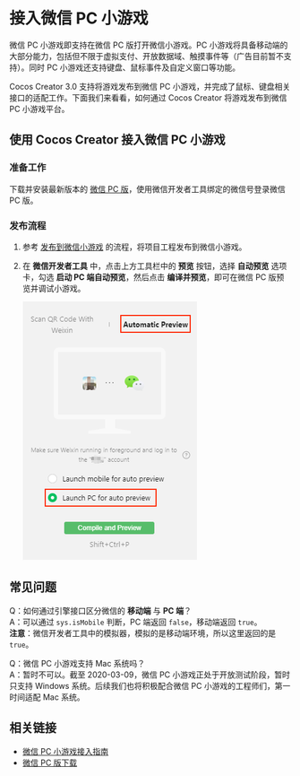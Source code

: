 # 接入微信 PC 小游戏

微信 PC 小游戏即支持在微信 PC 版打开微信小游戏。PC 小游戏将具备移动端的大部分能力，包括但不限于虚拟支付、开放数据域、触摸事件等（广告目前暂不支持）。同时 PC 小游戏还支持键盘、鼠标事件及自定义窗口等功能。

Cocos Creator 3.0 支持将游戏发布到微信 PC 小游戏，并完成了鼠标、键盘相关接口的适配工作。下面我们来看看，如何通过 Cocos Creator 将游戏发布到微信 PC 小游戏平台。

## 使用 Cocos Creator 接入微信 PC 小游戏

### 准备工作

下载并安装最新版本的 [微信 PC 版](https://pc.weixin.qq.com/)，使用微信开发者工具绑定的微信号登录微信 PC 版。

### 发布流程

1. 参考 [发布到微信小游戏](./publish-wechatgame.md) 的流程，将项目工程发布到微信小游戏。

2. 在 **微信开发者工具** 中，点击上方工具栏中的 **预览** 按钮，选择 **自动预览** 选项卡，勾选 **启动 PC 端自动预览**，然后点击 **编译并预览**，即可在微信 PC 版预览并调试小游戏。

    ![WeChat PC preview](./publish-wechatgame/wechat-pc.png)

## 常见问题

Q：如何通过引擎接口区分微信的 **移动端** 与 **PC 端**？<br>
A：可以通过 `sys.isMobile` 判断，PC 端返回 `false`，移动端返回 `true`。<br>
**注意**：微信开发者工具中的模拟器，模拟的是移动端环境，所以这里返回的是 `true`。

Q：微信 PC 小游戏支持 Mac 系统吗？<br>
A：暂时不可以。截至 2020-03-09，微信 PC 小游戏正处于开放测试阶段，暂时只支持 Windows 系统。后续我们也将积极配合微信 PC 小游戏的工程师们，第一时间适配 Mac 系统。

## 相关链接

- [微信 PC 小游戏接入指南](https://developers.weixin.qq.com/minigame/dev/guide/open-ability/pc-game.html)
- [微信 PC 版下载](https://pc.weixin.qq.com/)
